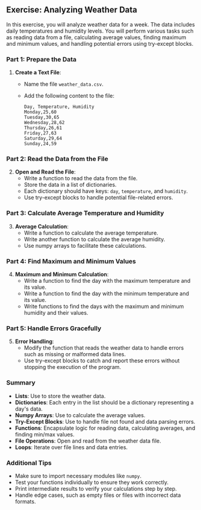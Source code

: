 ## Exercise: Analyzing Weather Data

In this exercise, you will analyze weather data for a week. The data includes daily temperatures and humidity levels. You will perform various tasks such as reading data from a file, calculating average values, finding maximum and minimum values, and handling potential errors using try-except blocks.

### Part 1: Prepare the Data

1. **Create a Text File**:
   - Name the file `weather_data.csv`.
   - Add the following content to the file:

     ```
     Day, Temperature, Humidity
     Monday,25,60
     Tuesday,30,65
     Wednesday,28,62
     Thursday,26,61
     Friday,27,63
     Saturday,29,64
     Sunday,24,59
     ```

### Part 2: Read the Data from the File

2. **Open and Read the File**:
   - Write a function to read the data from the file.
   - Store the data in a list of dictionaries.
   - Each dictionary should have keys: `day`, `temperature`, and `humidity`.
   - Use try-except blocks to handle potential file-related errors.

### Part 3: Calculate Average Temperature and Humidity

3. **Average Calculation**:
   - Write a function to calculate the average temperature.
   - Write another function to calculate the average humidity.
   - Use numpy arrays to facilitate these calculations.

### Part 4: Find Maximum and Minimum Values

4. **Maximum and Minimum Calculation**:
   - Write a function to find the day with the maximum temperature and its value.
   - Write a function to find the day with the minimum temperature and its value.
   - Write functions to find the days with the maximum and minimum humidity and their values.

### Part 5: Handle Errors Gracefully

5. **Error Handling**:
   - Modify the function that reads the weather data to handle errors such as missing or malformed data lines.
   - Use try-except blocks to catch and report these errors without stopping the execution of the program.

### Summary

- **Lists**: Use to store the weather data.
- **Dictionaries**: Each entry in the list should be a dictionary representing a day's data.
- **Numpy Arrays**: Use to calculate the average values.
- **Try-Except Blocks**: Use to handle file not found and data parsing errors.
- **Functions**: Encapsulate logic for reading data, calculating averages, and finding min/max values.
- **File Operations**: Open and read from the weather data file.
- **Loops**: Iterate over file lines and data entries.

### Additional Tips

- Make sure to import necessary modules like `numpy`.
- Test your functions individually to ensure they work correctly.
- Print intermediate results to verify your calculations step by step.
- Handle edge cases, such as empty files or files with incorrect data formats.
